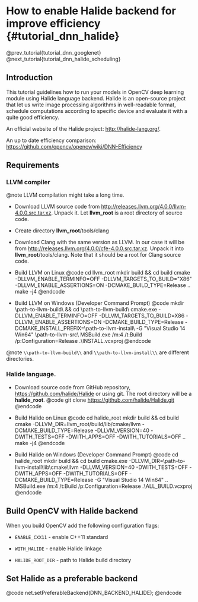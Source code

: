 # How to enable Halide backend for improve efficiency  {#tutorial_dnn_halide}

@prev_tutorial{tutorial_dnn_googlenet}
@next_tutorial{tutorial_dnn_halide_scheduling}

## Introduction
This tutorial guidelines how to run your models in OpenCV deep learning module
using Halide language backend. Halide is an open-source project that let us
write image processing algorithms in well-readable format, schedule computations
according to specific device and evaluate it with a quite good efficiency.

An official website of the Halide project: http://halide-lang.org/.

An up to date efficiency comparison: https://github.com/opencv/opencv/wiki/DNN-Efficiency

## Requirements
### LLVM compiler

@note LLVM compilation might take a long time.

- Download LLVM source code from http://releases.llvm.org/4.0.0/llvm-4.0.0.src.tar.xz.
Unpack it. Let **llvm_root** is a root directory of source code.

- Create directory **llvm_root**/tools/clang

- Download Clang with the same version as LLVM. In our case it will be from
http://releases.llvm.org/4.0.0/cfe-4.0.0.src.tar.xz. Unpack it into
**llvm_root**/tools/clang. Note that it should be a root for Clang source code.

- Build LLVM on Linux
@code
cd llvm_root
mkdir build && cd build
cmake -DLLVM_ENABLE_TERMINFO=OFF -DLLVM_TARGETS_TO_BUILD="X86" -DLLVM_ENABLE_ASSERTIONS=ON -DCMAKE_BUILD_TYPE=Release ..
make -j4
@endcode

- Build LLVM on Windows (Developer Command Prompt)
@code
mkdir \\path-to-llvm-build\\ && cd \\path-to-llvm-build\\
cmake.exe -DLLVM_ENABLE_TERMINFO=OFF -DLLVM_TARGETS_TO_BUILD=X86 -DLLVM_ENABLE_ASSERTIONS=ON -DCMAKE_BUILD_TYPE=Release -DCMAKE_INSTALL_PREFIX=\\path-to-llvm-install\\ -G "Visual Studio 14 Win64" \\path-to-llvm-src\\
MSBuild.exe /m:4 /t:Build /p:Configuration=Release .\\INSTALL.vcxproj
@endcode

@note `\\path-to-llvm-build\\` and `\\path-to-llvm-install\\` are different directories.

### Halide language.

- Download source code from GitHub repository, https://github.com/halide/Halide
or using git. The root directory will be a **halide_root**.
@code
git clone https://github.com/halide/Halide.git
@endcode

- Build Halide on Linux
@code
cd halide_root
mkdir build && cd build
cmake -DLLVM_DIR=llvm_root/build/lib/cmake/llvm -DCMAKE_BUILD_TYPE=Release -DLLVM_VERSION=40 -DWITH_TESTS=OFF -DWITH_APPS=OFF -DWITH_TUTORIALS=OFF ..
make -j4
@endcode

- Build Halide on Windows (Developer Command Prompt)
@code
cd halide_root
mkdir build && cd build
cmake.exe -DLLVM_DIR=\\path-to-llvm-install\\lib\\cmake\\llvm -DLLVM_VERSION=40 -DWITH_TESTS=OFF -DWITH_APPS=OFF -DWITH_TUTORIALS=OFF -DCMAKE_BUILD_TYPE=Release -G "Visual Studio 14 Win64" ..
MSBuild.exe /m:4 /t:Build /p:Configuration=Release .\\ALL_BUILD.vcxproj
@endcode

## Build OpenCV with Halide backend
When you build OpenCV add the following configuration flags:

- `ENABLE_CXX11` - enable C++11 standard

- `WITH_HALIDE` - enable Halide linkage

- `HALIDE_ROOT_DIR` - path to Halide build directory

## Set Halide as a preferable backend
@code
net.setPreferableBackend(DNN_BACKEND_HALIDE);
@endcode
